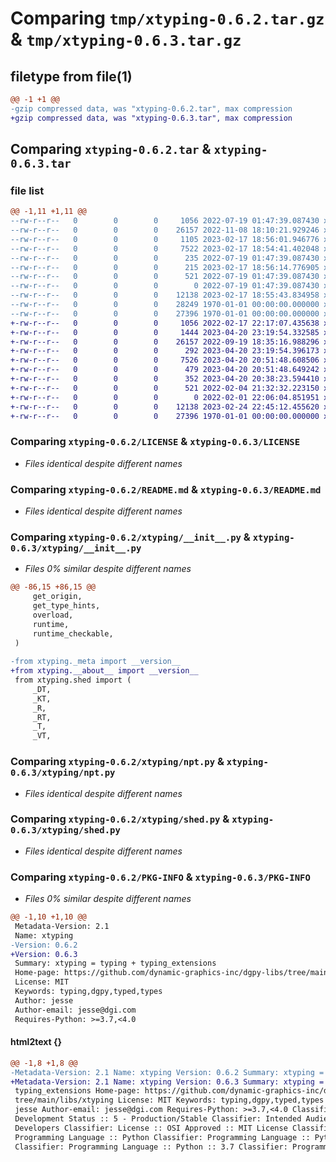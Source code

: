 # Comparing `tmp/xtyping-0.6.2.tar.gz` & `tmp/xtyping-0.6.3.tar.gz`

## filetype from file(1)

```diff
@@ -1 +1 @@
-gzip compressed data, was "xtyping-0.6.2.tar", max compression
+gzip compressed data, was "xtyping-0.6.3.tar", max compression
```

## Comparing `xtyping-0.6.2.tar` & `xtyping-0.6.3.tar`

### file list

```diff
@@ -1,11 +1,11 @@
--rw-r--r--   0        0        0     1056 2022-07-19 01:47:39.087430 xtyping-0.6.2/LICENSE
--rw-r--r--   0        0        0    26157 2022-11-08 18:10:21.929246 xtyping-0.6.2/README.md
--rw-r--r--   0        0        0     1105 2023-02-17 18:56:01.946776 xtyping-0.6.2/pyproject.toml
--rw-r--r--   0        0        0     7522 2023-02-17 18:54:41.402048 xtyping-0.6.2/xtyping/__init__.py
--rw-r--r--   0        0        0      235 2022-07-19 01:47:39.087430 xtyping-0.6.2/xtyping/__main__.py
--rw-r--r--   0        0        0      215 2023-02-17 18:56:14.776905 xtyping-0.6.2/xtyping/_meta.py
--rw-r--r--   0        0        0      521 2022-07-19 01:47:39.087430 xtyping-0.6.2/xtyping/npt.py
--rw-r--r--   0        0        0        0 2022-07-19 01:47:39.087430 xtyping-0.6.2/xtyping/py.typed
--rw-r--r--   0        0        0    12138 2023-02-17 18:55:43.834958 xtyping-0.6.2/xtyping/shed.py
--rw-r--r--   0        0        0    28249 1970-01-01 00:00:00.000000 xtyping-0.6.2/setup.py
--rw-r--r--   0        0        0    27396 1970-01-01 00:00:00.000000 xtyping-0.6.2/PKG-INFO
+-rw-r--r--   0        0        0     1056 2022-02-17 22:17:07.435638 xtyping-0.6.3/LICENSE
+-rw-r--r--   0        0        0     1444 2023-04-20 23:19:54.332585 xtyping-0.6.3/pyproject.toml
+-rw-r--r--   0        0        0    26157 2022-09-19 18:35:16.988296 xtyping-0.6.3/README.md
+-rw-r--r--   0        0        0      292 2023-04-20 23:19:54.396173 xtyping-0.6.3/xtyping/__about__.py
+-rw-r--r--   0        0        0     7526 2023-04-20 20:51:48.608506 xtyping-0.6.3/xtyping/__init__.py
+-rw-r--r--   0        0        0      479 2023-04-20 20:51:48.649242 xtyping-0.6.3/xtyping/__main__.py
+-rw-r--r--   0        0        0      352 2023-04-20 20:38:23.594410 xtyping-0.6.3/xtyping/_meta.py
+-rw-r--r--   0        0        0      521 2022-02-04 21:32:32.223150 xtyping-0.6.3/xtyping/npt.py
+-rw-r--r--   0        0        0        0 2022-02-01 22:06:04.851951 xtyping-0.6.3/xtyping/py.typed
+-rw-r--r--   0        0        0    12138 2023-02-24 22:45:12.455620 xtyping-0.6.3/xtyping/shed.py
+-rw-r--r--   0        0        0    27396 1970-01-01 00:00:00.000000 xtyping-0.6.3/PKG-INFO
```

### Comparing `xtyping-0.6.2/LICENSE` & `xtyping-0.6.3/LICENSE`

 * *Files identical despite different names*

### Comparing `xtyping-0.6.2/README.md` & `xtyping-0.6.3/README.md`

 * *Files identical despite different names*

### Comparing `xtyping-0.6.2/xtyping/__init__.py` & `xtyping-0.6.3/xtyping/__init__.py`

 * *Files 0% similar despite different names*

```diff
@@ -86,15 +86,15 @@
     get_origin,
     get_type_hints,
     overload,
     runtime,
     runtime_checkable,
 )
 
-from xtyping._meta import __version__
+from xtyping.__about__ import __version__
 from xtyping.shed import (
     _DT,
     _KT,
     _R,
     _RT,
     _T,
     _VT,
```

### Comparing `xtyping-0.6.2/xtyping/npt.py` & `xtyping-0.6.3/xtyping/npt.py`

 * *Files identical despite different names*

### Comparing `xtyping-0.6.2/xtyping/shed.py` & `xtyping-0.6.3/xtyping/shed.py`

 * *Files identical despite different names*

### Comparing `xtyping-0.6.2/PKG-INFO` & `xtyping-0.6.3/PKG-INFO`

 * *Files 0% similar despite different names*

```diff
@@ -1,10 +1,10 @@
 Metadata-Version: 2.1
 Name: xtyping
-Version: 0.6.2
+Version: 0.6.3
 Summary: xtyping = typing + typing_extensions
 Home-page: https://github.com/dynamic-graphics-inc/dgpy-libs/tree/main/libs/xtyping
 License: MIT
 Keywords: typing,dgpy,typed,types
 Author: jesse
 Author-email: jesse@dgi.com
 Requires-Python: >=3.7,<4.0
```

#### html2text {}

```diff
@@ -1,8 +1,8 @@
-Metadata-Version: 2.1 Name: xtyping Version: 0.6.2 Summary: xtyping = typing +
+Metadata-Version: 2.1 Name: xtyping Version: 0.6.3 Summary: xtyping = typing +
 typing_extensions Home-page: https://github.com/dynamic-graphics-inc/dgpy-libs/
 tree/main/libs/xtyping License: MIT Keywords: typing,dgpy,typed,types Author:
 jesse Author-email: jesse@dgi.com Requires-Python: >=3.7,<4.0 Classifier:
 Development Status :: 5 - Production/Stable Classifier: Intended Audience ::
 Developers Classifier: License :: OSI Approved :: MIT License Classifier:
 Programming Language :: Python Classifier: Programming Language :: Python :: 3
 Classifier: Programming Language :: Python :: 3.7 Classifier: Programming
```


